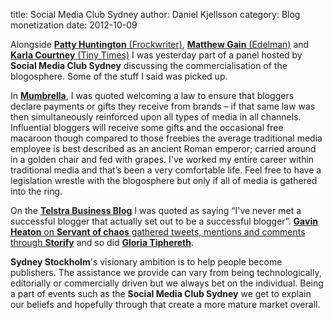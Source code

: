 title: Social Media Club Sydney
author: Daniel Kjellsson
category: Blog monetization
date: 2012-10-09

Alongside
[__Patty Huntington__ (Frockwriter)](http://frockwriter.com/ "Frockwriter"),
[__Matthew Gain__ (Edelman)](https://twitter.com/matthewgain/ "Matthew Gain")
and [__Karla Courtney__ (Tiny Times)](http://tinytimes.com// "Tiny Times")
I was yesterday part of a panel hosted by __Social Media Club Sydney__
discussing the commercialisation of the blogosphere. Some of the stuff I
said was picked up.

In [__Mumbrella__](http://mumbrella.com.au/call-for-law-forcing-bloggers-and-journos-to-disclose-payments-and-gifts-120782 "Mumbrella"),
I was quoted welcoming a law to ensure that bloggers declare payments or gifts
they receive from brands – if that same law was then simultaneously reinforced
upon all types of media in all channels. Influential bloggers will receive some
gifts and the occasional free macaroon though compared to those freebies the
average traditional media employee is best described as an ancient
Roman emperor; carried around in a golden chair and fed with grapes.
I've worked my entire career within traditional media and that’s been a very
comfortable life. Feel free to have a legislation wrestle with the blogosphere
but only if all of media is gathered into the ring.

On the [__Telstra Business Blog__](http://smarter.telstrabusiness.com/can-you-make-money-from-a-blog.htm "Telstra Business Blog")
I was quoted as saying “I've never met a successful blogger that actually set
out to be a successful blogger”.
[__Gavin Heaton__ on __Servant of chaos__ gathered tweets, mentions and comments through __Storify__](http://www.servantofchaos.com/2012/10/blog-monetisation-at-social-media-club-sydney.html "Gavin Heaton")
and so did
[__Gloria Tiphereth__](http://storify.com/tiphereth/the-new-age-of-blog-monetisation?awesm=sfy.co_oASN&utm_medium=sfy.co-twitter&utm_source=t.co&utm_content=storify-pingback&utm_campaign= "Gloria Tiphereth").

__Sydney Stockholm__'s visionary ambition is to help people become publishers.
The assistance we provide can vary from being technologically, editorially or
commercially driven but we always bet on the individual. Being a part of events
such as the __Social Media Club Sydney__ we get to explain our beliefs and
hopefully through that create a more mature market overall.